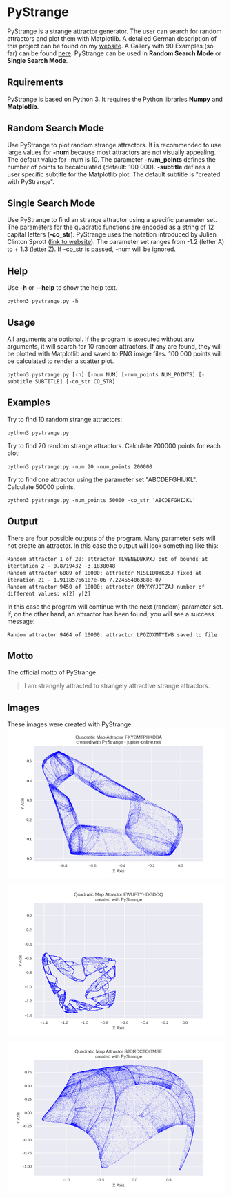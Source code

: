 # PyStrange
PyStrange is a strange attractor generator. The user can search for random attractors and plot them with Matplotlib. A detailed German description of this project can be found on my [website](http://jupiter-online.net/projekt-pystrange/). A Gallery with 90  Examples (so far) can be found [here](http://pystrange.jupiter-online.net/). PyStrange can be used in **Random Search Mode** or **Single Search Mode**.
## Rquirements
PyStrange is based on Python 3. It requires the Python libraries **Numpy** and **Matplotlib**.
## Random Search Mode
Use PyStrange to plot random strange attractors. It is recommended to use large values for **-num** because most attractors are not visually appealing. The default value for -num is 10. The parameter **-num_points** defines the number of points to becalculated (default: 100 000). **-subtitle** defines a user specific subtitle for the Matplotlib plot. The default subtitle is "created with PyStrange".
## Single Search Mode
Use PyStrange to find an strange attractor using a specific parameter set. The parameters for the quadratic functions are encoded as a string of 12 capital letters (**-co_str**). PyStrange uses the notation introduced by Julien Clinton Sprott ([link to website](http://sprott.physics.wisc.edu/sprott.htm)). The parameter set ranges from -1.2 (letter A) to + 1.3 (letter Z). If -co_str is passed, -num will be ignored.
## Help
Use **-h** or **--help** to show the help text.
```
python3 pystrange.py -h
```
## Usage
All arguments are optional. If the program is executed without any arguments, it will search for 10 random attractors. If any are found, they will be plotted with Matplotlib and saved to PNG image files. 100 000 points will be calculated to render a scatter plot. 
```
python3 pystrange.py [-h] [-num NUM] [-num_points NUM_POINTS] [-subtitle SUBTITLE] [-co_str CO_STR]
```
## Examples
Try to find 10 random strange attractors:
```
python3 pystrange.py
```
Try to find 20 random strange attractors. Calculate 200000 points for each plot:
```
python3 pystrange.py -num 20 -num_points 200000
```
Try to find one attractor using the parameter set "ABCDEFGHIJKL". Calculate 50000 points.
```
python3 pystrange.py -num_points 50000 -co_str 'ABCDEFGHIJKL'
```
## Output
There are four possible outputs of the program. Many parameter sets will not create an attractor. In this case the output will look something like this:
```
Random attractor 1 of 20: attractor TLWENEDBKPXJ out of bounds at itertation 2 - 0.8719432 -3.1838048
Random attractor 6089 of 10000: attractor MISLIDUYKBSJ fixed at iteration 21 - 1.91185766107e-06 7.22455406388e-07
Random attractor 9450 of 10000: attractor QMKYXYJQTZAJ number of different values: x[2] y[2]
```
In this case the program will continue with the next (random) parameter set. 
If, on the other hand, an attractor has been found, you will see a success message:
```
Random attractor 9464 of 10000: attractor LPOZDXMTYIWB saved to file
```
## Motto
The official motto of PyStrange:
>I am strangely attracted to strangely attractive strange attractors.
## Images
These images were created with PyStrange.
![alt text](https://github.com/jupiter-online/PyStrange/blob/master/images/Quadratic%20Map%20Attractor%20FXYBMTPHKDBA.png "Quadratic Map Attractor FXYBMTPHKDBA")

![alt text](https://github.com/jupiter-online/PyStrange/blob/master/images/Quadratic%20Map%20Attractor%20EWUFTYHDGDOQ.png "Quadratic Map Attractor EWUFTYHDGDOQ")

![alt text](https://github.com/jupiter-online/PyStrange/blob/master/images/Quadratic%20Map%20Attractor%20SJDRDCTQGMSE.png "Quadratic Map Attractor SJDRDCTQGMSE")

